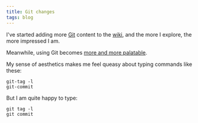 ```yaml
---
title: Git changes
tags: blog
---
```


I've started adding more [Git](http://wincent.dev/wiki/Git) content to the [wiki](http://wincent.dev/wiki/wiki), and the more I explore, the more impressed I am.

Meanwhile, using Git becomes [more and more palatable](http://repo.or.cz/w/git.git?a=commit;h=36e5e70e0f40cf7ca4351b8159d68f8560a2805f).

My sense of aesthetics makes me feel queasy about typing commands like these:

    git-tag -l
    git-commit

But I am quite happy to type:

    git tag -l
    git commit
